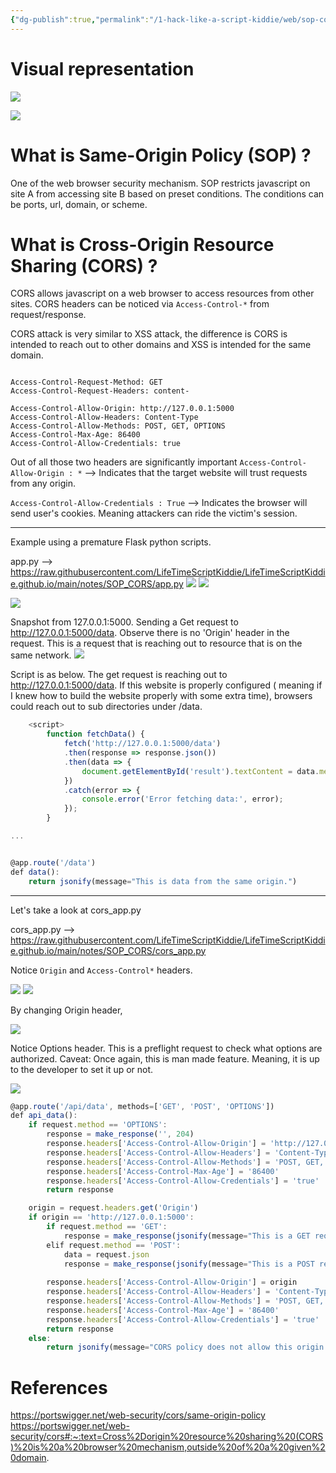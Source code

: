 ```yaml
---
{"dg-publish":true,"permalink":"/1-hack-like-a-script-kiddie/web/sop-cors/sop-and-cors/","noteIcon":"","created":"2025-04-15T14:11:19.608-04:00"}
---
```

















# Visual representation
![](https://i.imgur.com/POu98qr.png)



![](Images/Pasted%20image%2020240614142821.png)
# What is Same-Origin Policy (SOP) ?
One of the web browser security mechanism. SOP restricts javascript on site A from accessing site B based on preset conditions. The conditions can be ports, url, domain, or scheme. 



# What is Cross-Origin Resource Sharing (CORS) ?
CORS allows javascript on a web browser to access resources from other sites. 
CORS headers can be noticed via `Access-Control-*` from request/response. 

CORS attack is very similar to XSS attack, the difference is CORS is intended to reach out to other domains and XSS is intended for the same domain. 
```

Access-Control-Request-Method: GET
Access-Control-Request-Headers: content-

Access-Control-Allow-Origin: http://127.0.0.1:5000
Access-Control-Allow-Headers: Content-Type
Access-Control-Allow-Methods: POST, GET, OPTIONS
Access-Control-Max-Age: 86400
Access-Control-Allow-Credentials: true

```

Out of all those two headers are significantly important
`Access-Control-Allow-Origin : *` --> Indicates that the target website will trust requests from any origin. 

`Access-Control-Allow-Credentials : True`  --> Indicates the browser will send user's  cookies. Meaning attackers can ride the victim's session. 

---


Example using a premature Flask python scripts. 

app.py --> https://raw.githubusercontent.com/LifeTimeScriptKiddie/LifeTimeScriptKiddie.github.io/main/notes/SOP_CORS/app.py
![](Images/Pasted%20image%2020240614141150.png)
![](Images/Pasted%20image%2020240614141159.png)


![](https://i.imgur.com/xGKh97A.png)





Snapshot from 127.0.0.1:5000. Sending a Get request to http://127.0.0.1:5000/data. 
Observe there is no 'Origin' header in the request. This is a request that is reaching out to resource that is on the same network. 
![](Images/Pasted%20image%2020240614141500.png)



Script is as below. The get request is reaching out to http://127.0.0.1:5000/data. 
If this website is properly configured ( meaning if I knew how to build the website properly with some extra time), browsers could reach out to sub directories under /data. 
``` javascript
    <script>
        function fetchData() {
            fetch('http://127.0.0.1:5000/data')
            .then(response => response.json())
            .then(data => {
                document.getElementById('result').textContent = data.message;
            })
            .catch(error => {
                console.error('Error fetching data:', error);
            });
        }

...


@app.route('/data')
def data():
    return jsonify(message="This is data from the same origin.")


```



___
Let's take a look at cors_app.py

cors_app.py --> https://raw.githubusercontent.com/LifeTimeScriptKiddie/LifeTimeScriptKiddie.github.io/main/notes/SOP_CORS/cors_app.py

Notice `Origin` and `Access-Control*` headers. 

![](Images/Pasted%20image%2020240614143302.png)
![](https://i.imgur.com/3iEghCI.png)

By changing Origin header, 

![](Images/Pasted%20image%2020240614143425.png)


Notice Options header. This is a preflight request to check what options are authorized. 
Caveat: Once again, this is man made feature. Meaning, it is up to the developer to set it up or not. 

![](Images/Pasted%20image%2020240614143612.png)

```javascript
@app.route('/api/data', methods=['GET', 'POST', 'OPTIONS'])                                                                                                  
def api_data():
    if request.method == 'OPTIONS':                                           
        response = make_response('', 204)
        response.headers['Access-Control-Allow-Origin'] = 'http://127.0.0.1:5000'
        response.headers['Access-Control-Allow-Headers'] = 'Content-Type'
        response.headers['Access-Control-Allow-Methods'] = 'POST, GET, OPTIONS'
        response.headers['Access-Control-Max-Age'] = '86400'
        response.headers['Access-Control-Allow-Credentials'] = 'true'
        return response

    origin = request.headers.get('Origin')
    if origin == 'http://127.0.0.1:5000':
        if request.method == 'GET':
            response = make_response(jsonify(message="This is a GET request from a different origin with custom CORS headers."))
        elif request.method == 'POST':
            data = request.json
            response = make_response(jsonify(message="This is a POST request from a different origin with custom CORS headers.", data=data))
         
        response.headers['Access-Control-Allow-Origin'] = origin
        response.headers['Access-Control-Allow-Headers'] = 'Content-Type'
        response.headers['Access-Control-Allow-Methods'] = 'POST, GET, OPTIONS'
        response.headers['Access-Control-Max-Age'] = '86400'
        response.headers['Access-Control-Allow-Credentials'] = 'true'
        return response
    else:
        return jsonify(message="CORS policy does not allow this origin."), 403 

```

# References

https://portswigger.net/web-security/cors/same-origin-policy
https://portswigger.net/web-security/cors#:~:text=Cross%2Dorigin%20resource%20sharing%20(CORS)%20is%20a%20browser%20mechanism,outside%20of%20a%20given%20domain.
